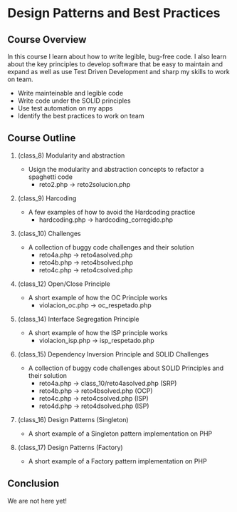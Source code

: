 # Design Patterns and Best Practices

## Course Overview

In this course I learn about how to write legible, bug-free code. I also learn about the key principles to develop software that be easy to maintain and expand as well as use Test Driven Development and sharp my skills to work on team.

* Write mainteinable and legible code
* Write code under the SOLID principles
* Use test automation on my apps
* Identify the best practices to work on team

## Course Outline

1. (class_8) Modularity and abstraction 
    - Usign the modularity and abstraction concepts to refactor a spaghetti code
        + reto2.php -> reto2solucion.php

2. (class_9) Harcoding
    - A few examples of how to avoid the Hardcoding practice
        + hardcoding.php -> hardcoding_corregido.php

3. (class_10) Challenges
    - A collection of buggy code challenges and their solution
        + reto4a.php -> reto4asolved.php
        + reto4b.php -> reto4bsolved.php
        + reto4c.php -> reto4csolved.php

4. (class_12) Open/Close Principle
    - A short example of how the OC Principle works
        + violacion_oc.php -> oc_respetado.php

5. (class_14) Interface Segregation Principle
    - A short example of how the ISP principle works
        + violacion_isp.php -> isp_respetado.php

6. (class_15) Dependency Inversion Principle and SOLID Challenges
    - A collection of buggy code challenges about SOLID Principles and their solution
        + reto4a.php -> class_10/reto4asolved.php (SRP)
        + reto4b.php -> reto4bsolved.php (OCP)
        + reto4c.php -> reto4csolved.php (ISP)
        + reto4d.php -> reto4dsolved.php (ISP)

7. (class_16) Design Patterns (Singleton)
    - A short example of a Singleton pattern implementation on PHP

8. (class_17) Design Patterns (Factory)
    - A short example of a Factory pattern implementation on PHP

## Conclusion

We are not here yet!